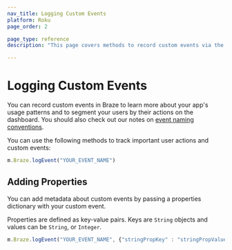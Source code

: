 ```yaml
---
nav_title: Logging Custom Events
platform: Roku
page_order: 2

page_type: reference
description: "This page covers methods to record custom events via the Braze SDK."

---
```


# Logging Custom Events

You can record custom events in Braze to learn more about your app's usage patterns and to segment your users by their actions on the dashboard. You should also check out our notes on [event naming conventions]({{site.baseurl}}/user_guide/data_and_analytics/custom_data/event_naming_conventions/).

You can use the following methods to track important user actions and custom events:

```javascript
m.Braze.logEvent("YOUR_EVENT_NAME")
```

## Adding Properties

You can add metadata about custom events by passing a properties dictionary with your custom event.

Properties are defined as key-value pairs.  Keys are `String` objects and values can be `String`, or `Integer`.

```javascript
m.Braze.logEvent("YOUR_EVENT_NAME", {"stringPropKey" : "stringPropValue", "intPropKey" : Integer intPropValue})
```

